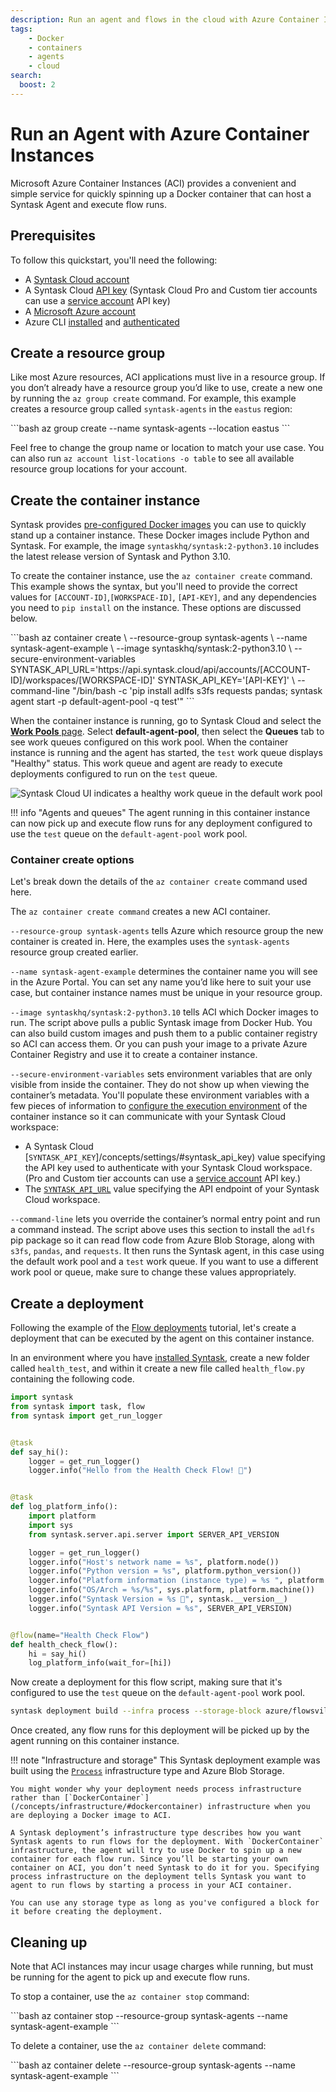 ```yaml
---
description: Run an agent and flows in the cloud with Azure Container Instances.
tags:
    - Docker
    - containers
    - agents
    - cloud
search:
  boost: 2
---
```


# Run an Agent with Azure Container Instances

Microsoft Azure Container Instances (ACI) provides a convenient and simple service for quickly spinning up a Docker container that can host a Syntask Agent and execute flow runs.

## Prerequisites

To follow this quickstart, you'll need the following:

- A [Syntask Cloud account](/ui/cloud-quickstart/)
- A Syntask Cloud [API key](/ui/cloud-api-keys/) (Syntask Cloud Pro and Custom tier accounts can use a [service account](/ui/service-accounts/) API key)
- A [Microsoft Azure account](https://portal.azure.com/)
- Azure CLI [installed](https://learn.microsoft.com/en-us/cli/azure/install-azure-cli) and [authenticated](https://learn.microsoft.com/en-us/cli/azure/authenticate-azure-cli)

## Create a resource group

Like most Azure resources, ACI applications must live in a resource group. If you don’t already have a resource group you’d like to use, create a new one by running the `az group create` command. For example, this example creates a resource group called `syntask-agents` in the `eastus` region:

<div class='terminal'>
```bash
az group create --name syntask-agents --location eastus
```
</div>

Feel free to change the group name or location to match your use case. You can also run `az account list-locations -o table` to see all available resource group locations for your account.

## Create the container instance

Syntask provides [pre-configured Docker images](/concepts/infrastructure/#docker-images) you can use to quickly stand up a container instance. These Docker images include Python and Syntask. For example, the image `syntaskhq/syntask:2-python3.10` includes the latest release version of Syntask and Python 3.10.

To create the container instance, use the `az container create` command. This example shows the syntax, but you'll need to provide the correct values for `[ACCOUNT-ID]`,`[WORKSPACE-ID]`, `[API-KEY]`, and any dependencies you need to `pip install` on the instance. These options are discussed below.

<div class='terminal'>
```bash
az container create \
--resource-group syntask-agents \
--name syntask-agent-example \
--image syntaskhq/syntask:2-python3.10 \
--secure-environment-variables SYNTASK_API_URL='https://api.syntask.cloud/api/accounts/[ACCOUNT-ID]/workspaces/[WORKSPACE-ID]' SYNTASK_API_KEY='[API-KEY]' \
--command-line "/bin/bash -c 'pip install adlfs s3fs requests pandas; syntask agent start -p default-agent-pool -q test'"
```
</div>

When the container instance is running, go to Syntask Cloud and select the [**Work Pools** page](/ui/work-pools/). Select **default-agent-pool**, then select the **Queues** tab to see work queues configured on this work pool. When the container instance is running and the agent has started, the `test` work queue displays "Healthy" status. This work queue and agent are ready to execute deployments configured to run on the `test` queue.

![Syntask Cloud UI indicates a healthy work queue in the default work pool](/img/ui/healthy-work-queue.png)

!!! info "Agents and queues"
    The agent running in this container instance can now pick up and execute flow runs for any deployment configured to use the `test` queue on the `default-agent-pool` work pool.

### Container create options

Let's break down the details of the `az container create` command used here.

The `az container create command` creates a new ACI container.

`--resource-group syntask-agents` tells Azure which resource group the new container is created in. Here, the examples uses the `syntask-agents` resource group created earlier.

`--name syntask-agent-example` determines the container name you will see in the Azure Portal. You can set any name you’d like here to suit your use case, but container instance names must be unique in your resource group.

`--image syntaskhq/syntask:2-python3.10` tells ACI which Docker images to run. The script above pulls a public Syntask image from Docker Hub.
You can also build custom images and push them to a public container registry so ACI can access them. Or you can push your image to a private Azure Container Registry and use it to create a container instance.

`--secure-environment-variables` sets environment variables that are only visible from inside the container. They do not show up when viewing the container’s metadata. You'll populate these environment variables with a few pieces of information to [configure the execution environment](/ui/cloud-local-environment/#manually-configure-syntask-api-settings) of the container instance so it can communicate with your Syntask Cloud workspace:

- A Syntask Cloud [`SYNTASK_API_KEY`]/concepts/settings/#syntask_api_key) value specifying the API key used to authenticate with your Syntask Cloud workspace. (Pro and Custom tier accounts can use a [service account](/ui/service-accounts/) API key.)
- The [`SYNTASK_API_URL`](/concepts/settings/#syntask_api_url) value specifying the API endpoint of your Syntask Cloud workspace.

`--command-line` lets you override the container’s normal entry point and run a command instead. The script above uses this section to install the `adlfs` pip package so it can read flow code from Azure Blob Storage, along with `s3fs`, `pandas`, and `requests`. It then runs the Syntask agent, in this case using the default work pool and a `test` work queue. If you want to use a different work pool or queue, make sure to change these values appropriately.

## Create a deployment

Following the example of the [Flow deployments](/tutorial/deployments/) tutorial, let's create a deployment that can be executed by the agent on this container instance.

In an environment where you have [installed Syntask](/getting-started/installation/), create a new folder called `health_test`, and within it create a new file called `health_flow.py` containing the following code.

```python
import syntask
from syntask import task, flow
from syntask import get_run_logger


@task
def say_hi():
    logger = get_run_logger()
    logger.info("Hello from the Health Check Flow! 👋")


@task
def log_platform_info():
    import platform
    import sys
    from syntask.server.api.server import SERVER_API_VERSION

    logger = get_run_logger()
    logger.info("Host's network name = %s", platform.node())
    logger.info("Python version = %s", platform.python_version())
    logger.info("Platform information (instance type) = %s ", platform.platform())
    logger.info("OS/Arch = %s/%s", sys.platform, platform.machine())
    logger.info("Syntask Version = %s 🚀", syntask.__version__)
    logger.info("Syntask API Version = %s", SERVER_API_VERSION)


@flow(name="Health Check Flow")
def health_check_flow():
    hi = say_hi()
    log_platform_info(wait_for=[hi])
```

Now create a deployment for this flow script, making sure that it's configured to use the `test` queue on the `default-agent-pool` work pool.

```bash
syntask deployment build --infra process --storage-block azure/flowsville/health_test --name health-test --pool default-agent-pool --work-queue test --apply health_flow.py:health_check_flow
```

Once created, any flow runs for this deployment will be picked up by the agent running on this container instance.

!!! note "Infrastructure and storage"
    This Syntask deployment example was built using the [`Process`](/concepts/infrastructure/#process) infrastructure type and Azure Blob Storage.

    You might wonder why your deployment needs process infrastructure rather than [`DockerContainer`](/concepts/infrastructure/#dockercontainer) infrastructure when you are deploying a Docker image to ACI.

    A Syntask deployment’s infrastructure type describes how you want Syntask agents to run flows for the deployment. With `DockerContainer` infrastructure, the agent will try to use Docker to spin up a new container for each flow run. Since you’ll be starting your own container on ACI, you don’t need Syntask to do it for you. Specifying process infrastructure on the deployment tells Syntask you want to agent to run flows by starting a process in your ACI container.

    You can use any storage type as long as you've configured a block for it before creating the deployment.

## Cleaning up

Note that ACI instances may incur usage charges while running, but must be running for the agent to pick up and execute flow runs.

To stop a container, use the `az container stop` command:

<div class='terminal'>
```bash
az container stop --resource-group syntask-agents --name syntask-agent-example
```
</div>

To delete a container, use the `az container delete` command:

<div class='terminal'>
```bash
az container delete --resource-group syntask-agents --name syntask-agent-example
```
</div>
